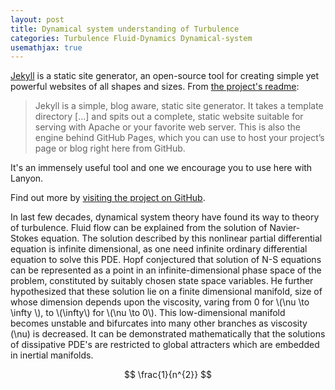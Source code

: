 ```yaml
---
layout: post
title: Dynamical system understanding of Turbulence
categories: Turbulence Fluid-Dynamics Dynamical-system
usemathjax: true
---
```


[Jekyll](https://jekyllrb.com) is a static site generator, an open-source tool for creating simple yet powerful websites of all shapes and sizes. From [the project's readme](https://github.com/mojombo/jekyll/blob/master/README.markdown):

  > Jekyll is a simple, blog aware, static site generator. It takes a template directory [...] and spits out a complete, static website suitable for serving with Apache or your favorite web server. This is also the engine behind GitHub Pages, which you can use to host your project’s page or blog right here from GitHub.

It's an immensely useful tool and one we encourage you to use here with Lanyon.

Find out more by [visiting the project on GitHub](https://github.com/mojombo/jekyll).



In last few decades, dynamical system theory have found its way to theory of turbulence. Fluid flow can be explained from the solution of Navier-Stokes equation. The solution described by this  nonlinear partial differential equation is infinite dimensional, as one need infinite ordinary differential equation to solve this PDE. Hopf conjectured that solution of N-S equations can be represented as a point in an infinite-dimensional phase space of the problem, constituted by suitably chosen state space variables. He further hypothesized that these solution lie on a finite dimensional manifold, size of whose dimension depends upon the viscosity, varing from 0 for \\(\nu \to \infty \\), to \\(\infty\\) for \\(\nu \to 0\\). This low-dimensional manifold  becomes unstable and bifurcates into many other branches as viscosity \(\nu\) is decreased. It can be demonstrated mathematically that the solutions of dissipative PDE's are restricted to global attracters which are embedded in inertial manifolds.



$$ \frac{1}{n^{2}} $$

